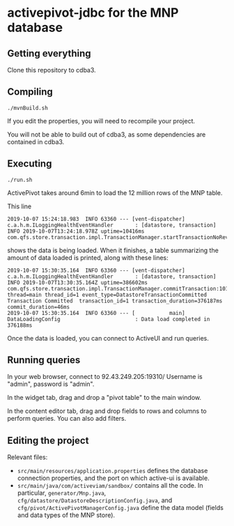 # activepivot-jdbc for the MNP database

## Getting everything

Clone this repository to cdba3.

## Compiling

```
./mvnBuild.sh
```

If you edit the properties, you will need to recompile your project.

You will not be able to build out of cdba3, as some dependencies are
contained in cdba3.

## Executing

```
./run.sh
```
ActivePivot takes around 6min to load the 12 million rows of the MNP table.

This line
```
2019-10-07 15:24:18.983  INFO 63360 --- [vent-dispatcher] c.a.h.m.ILoggingHealthEventHandler       : [datastore, transaction] INFO 2019-10-07T13:24:18.978Z uptime=10416ms com.qfs.store.transaction.impl.TransactionManager.startTransactionNoRevert:528
```
shows the data is being loaded. When it finishes, a table summarizing the
amount of data loaded is printed, along with these lines:
```
2019-10-07 15:30:35.164  INFO 63360 --- [vent-dispatcher] c.a.h.m.ILoggingHealthEventHandler       : [datastore, transaction] INFO 2019-10-07T13:30:35.164Z uptime=386602ms com.qfs.store.transaction.impl.TransactionManager.commitTransaction:1012 thread=main thread_id=1 event_type=DatastoreTransactionCommitted Transaction Committed  transaction_id=1 transaction_duration=376187ms commit_duration=46ms
2019-10-07 15:30:35.164  INFO 63360 --- [           main] DataLoadingConfig                        : Data load completed in 376188ms
```
Once the data is loaded, you can connect to ActiveUI and run queries.

## Running queries

In your web browser, connect to 92.43.249.205:19310/
Username is "admin", password is "admin".

In the widget tab, drag and drop a "pivot table" to the main window.

In the content editor tab, drag and drop fields to rows and columns to
perform queries. You can also add filters.

## Editing the project

Relevant files:
* `src/main/resources/application.properties` defines the database connection
  properties, and the port on which active-ui is available.
* `src/main/java/com/activeviam/sandbox/` contains all the code. In particular,
  `generator/Mnp.java`,
  `cfg/datastore/DatastoreDescriptionConfig.java`, and
  `cfg/pivot/ActivePivotManagerConfig.java`
  define the data model (fields and data types of the MNP store).

